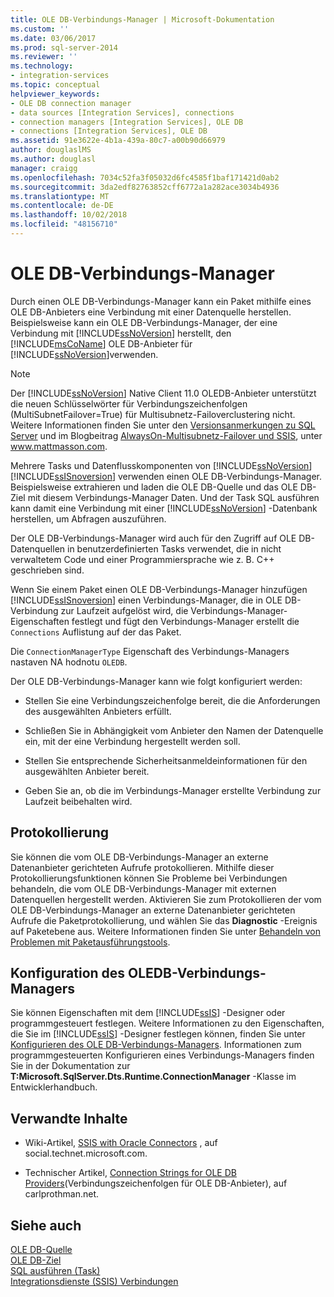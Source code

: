 ```yaml
---
title: OLE DB-Verbindungs-Manager | Microsoft-Dokumentation
ms.custom: ''
ms.date: 03/06/2017
ms.prod: sql-server-2014
ms.reviewer: ''
ms.technology:
- integration-services
ms.topic: conceptual
helpviewer_keywords:
- OLE DB connection manager
- data sources [Integration Services], connections
- connection managers [Integration Services], OLE DB
- connections [Integration Services], OLE DB
ms.assetid: 91e3622e-4b1a-439a-80c7-a00b90d66979
author: douglaslMS
ms.author: douglasl
manager: craigg
ms.openlocfilehash: 7034c52fa3f05032d6fc4585f1baf171421d0ab2
ms.sourcegitcommit: 3da2edf82763852cff6772a1a282ace3034b4936
ms.translationtype: MT
ms.contentlocale: de-DE
ms.lasthandoff: 10/02/2018
ms.locfileid: "48156710"
---
```

# <a name="ole-db-connection-manager"></a>OLE DB-Verbindungs-Manager
  Durch einen OLE DB-Verbindungs-Manager kann ein Paket mithilfe eines OLE DB-Anbieters eine Verbindung mit einer Datenquelle herstellen. Beispielsweise kann ein OLE DB-Verbindungs-Manager, der eine Verbindung mit [!INCLUDE[ssNoVersion](../../includes/ssnoversion-md.md)] herstellt, den [!INCLUDE[msCoName](../../includes/msconame-md.md)] OLE DB-Anbieter für [!INCLUDE[ssNoVersion](../../includes/ssnoversion-md.md)]verwenden.  
  
> [!NOTE]  
>  Der [!INCLUDE[ssNoVersion](../../includes/ssnoversion-md.md)] Native Client 11.0 OLEDB-Anbieter unterstützt die neuen Schlüsselwörter für Verbindungszeichenfolgen (MultiSubnetFailover=True) für Multisubnetz-Failoverclustering nicht. Weitere Informationen finden Sie unter den [Versionsanmerkungen zu SQL Server](http://go.microsoft.com/fwlink/?LinkId=247824) und im Blogbeitrag [AlwaysOn-Multisubnetz-Failover und SSIS](http://go.microsoft.com/fwlink/?LinkId=247825), unter www.mattmasson.com.  
  
 Mehrere Tasks und Datenflusskomponenten von [!INCLUDE[ssNoVersion](../../includes/ssnoversion-md.md)] [!INCLUDE[ssISnoversion](../../includes/ssisnoversion-md.md)] verwenden einen OLE DB-Verbindungs-Manager. Beispielsweise extrahieren und laden die OLE DB-Quelle und das OLE DB-Ziel mit diesem Verbindungs-Manager Daten. Und der Task SQL ausführen kann damit eine Verbindung mit einer [!INCLUDE[ssNoVersion](../../includes/ssnoversion-md.md)] -Datenbank herstellen, um Abfragen auszuführen.  
  
 Der OLE DB-Verbindungs-Manager wird auch für den Zugriff auf OLE DB-Datenquellen in benutzerdefinierten Tasks verwendet, die in nicht verwaltetem Code und einer Programmiersprache wie z. B. C++ geschrieben sind.  
  
 Wenn Sie einem Paket einen OLE DB-Verbindungs-Manager hinzufügen [!INCLUDE[ssISnoversion](../../includes/ssisnoversion-md.md)] einen Verbindungs-Manager, die in OLE DB-Verbindung zur Laufzeit aufgelöst wird, die Verbindungs-Manager-Eigenschaften festlegt und fügt den Verbindungs-Manager erstellt die `Connections` Auflistung auf der das Paket.  
  
 Die `ConnectionManagerType` Eigenschaft des Verbindungs-Managers nastaven NA hodnotu `OLEDB`.  
  
 Der OLE DB-Verbindungs-Manager kann wie folgt konfiguriert werden:  
  
-   Stellen Sie eine Verbindungszeichenfolge bereit, die die Anforderungen des ausgewählten Anbieters erfüllt.  
  
-   Schließen Sie in Abhängigkeit vom Anbieter den Namen der Datenquelle ein, mit der eine Verbindung hergestellt werden soll.  
  
-   Stellen Sie entsprechende Sicherheitsanmeldeinformationen für den ausgewählten Anbieter bereit.  
  
-   Geben Sie an, ob die im Verbindungs-Manager erstellte Verbindung zur Laufzeit beibehalten wird.  
  
## <a name="logging"></a>Protokollierung  
 Sie können die vom OLE DB-Verbindungs-Manager an externe Datenanbieter gerichteten Aufrufe protokollieren. Mithilfe dieser Protokollierungsfunktionen können Sie Probleme bei Verbindungen behandeln, die vom OLE DB-Verbindungs-Manager mit externen Datenquellen hergestellt werden. Aktivieren Sie zum Protokollieren der vom OLE DB-Verbindungs-Manager an externe Datenanbieter gerichteten Aufrufe die Paketprotokollierung, und wählen Sie das **Diagnostic** -Ereignis auf Paketebene aus. Weitere Informationen finden Sie unter [Behandeln von Problemen mit Paketausführungstools](../troubleshooting/troubleshooting-tools-for-package-execution.md).  
  
## <a name="configuration-of-the-oledb-connection-manager"></a>Konfiguration des OLEDB-Verbindungs-Managers  
 Sie können Eigenschaften mit dem [!INCLUDE[ssIS](../../includes/ssis-md.md)] -Designer oder programmgesteuert festlegen. Weitere Informationen zu den Eigenschaften, die Sie im [!INCLUDE[ssIS](../../includes/ssis-md.md)] -Designer festlegen können, finden Sie unter [Konfigurieren des OLE DB-Verbindungs-Managers](../configure-ole-db-connection-manager.md). Informationen zum programmgesteuerten Konfigurieren eines Verbindungs-Managers finden Sie in der Dokumentation zur **T:Microsoft.SqlServer.Dts.Runtime.ConnectionManager** -Klasse im Entwicklerhandbuch.  
  
## <a name="related-content"></a>Verwandte Inhalte  
  
-   Wiki-Artikel, [SSIS with Oracle Connectors](http://go.microsoft.com/fwlink/?LinkId=220670) , auf social.technet.microsoft.com.  
  
-   Technischer Artikel, [Connection Strings for OLE DB Providers](http://go.microsoft.com/fwlink/?LinkId=220744)(Verbindungszeichenfolgen für OLE DB-Anbieter), auf carlprothman.net.  
  
## <a name="see-also"></a>Siehe auch  
 [OLE DB-Quelle](../data-flow/ole-db-source.md)   
 [OLE DB-Ziel](../data-flow/ole-db-destination.md)   
 [SQL ausführen (Task)](../control-flow/execute-sql-task.md)   
 [Integrationsdienste &#40;SSIS&#41; Verbindungen](integration-services-ssis-connections.md)  
  
  
